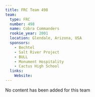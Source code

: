 ```yaml
---
title: FRC Team 498
team:
  type: FRC
  number: 498
  name: Cobra Commanders
  rookie_year: 2001
  location: Glendale, Arizona, USA
  sponsors:
    - Bechtel
    - Salt River Project
    - BULL
    - Monument Hospitality
    - Cactus High School
  links:
    Website: 
---
```

No content has been added for this team